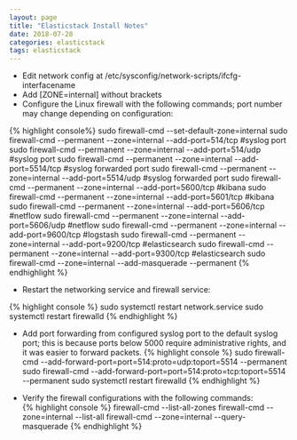 ```yaml
---
layout: page
title: "Elasticstack Install Notes"
date: 2018-07-28
categories: elasticstack
tags: elasticstack
---
```


<!-- Configure netflow2 support in ERL with 
{% highlight  console %}
set system flow-accounting interface eth0
set system flow-accounting netflow engine-id 0
set system flow-accounting netflow server 10.255.255.87 port 5606
set system flow-accounting netflow version 9
{% endhighlight %}

Set netflow in /etc/logstash/logstash.yaml
modules:
- name: netflow
  var.input.tcp.port: 5606

  Specify which interface should default to the applicable zone.
-->
* Edit network config at /etc/sysconfig/network-scripts/ifcfg-interfacename
* Add [ZONE=internal] without brackets
* Configure the Linux firewall with the following commands; port number may change depending on configuration:  

{% highlight console%}
sudo firewall-cmd --set-default-zone=internal
sudo firewall-cmd --permanent --zone=internal --add-port=514/tcp #syslog port
sudo firewall-cmd --permanent --zone=internal --add-port=514/udp #syslog port
sudo firewall-cmd --permanent --zone=internal --add-port=5514/tcp #syslog forwarded port
sudo firewall-cmd --permanent --zone=internal --add-port=5514/udp #syslog forwarded port
sudo firewall-cmd --permanent --zone=internal --add-port=5600/tcp #kibana
sudo firewall-cmd --permanent --zone=internal --add-port=5601/tcp #kibana
sudo firewall-cmd --permanent --zone=internal --add-port=5606/tcp #netflow
sudo firewall-cmd --permanent --zone=internal --add-port=5606/udp #netflow
sudo firewall-cmd --permanent --zone=internal --add-port=9600/tcp #logstash
sudo firewall-cmd --permanent --zone=internal --add-port=9200/tcp #elasticsearch
sudo firewall-cmd --permanent --zone=internal --add-port=9300/tcp #elasticsearch
sudo firewall-cmd --zone=internal --add-masquerade --permanent
{% endhighlight %}

* Restart the networking service and firewall service:  

{% highlight console %}
sudo systemctl restart network.service
sudo systemctl restart firewalld
{% endhighlight %}

* Add port forwarding from configured syslog port to the default syslog port; this is because ports below 5000 require administrative rights, and it was easier to forward packets.
{% highlight console %}
sudo firewall-cmd --add-forward-port=port=514:proto=udp:toport=5514 --permanent
sudo firewall-cmd --add-forward-port=port=514:proto=tcp:toport=5514 --permanent
sudo systemctl restart firewalld
{% endhighlight %}

* Verify the firewall configurations with the following commands:  
{% highlight console %}
firewall-cmd --list-all-zones
firewall-cmd --zone=internal --list-all
firewall-cmd --zone=internal --query-masquerade
{% endhighlight %}

<!-- {% highlight console %}
Change ELASTIFLOW_NETFLOW_IPV4_PORT  in /etc/systemd/system/logstash.service.d/elastiflow.conf to 5606
sudo systemctl daemon-reload
sudo systemctl restart logstash
{% endhighlight %} -->